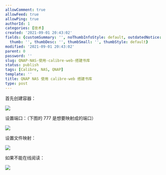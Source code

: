 ```yaml
---
allowComment: true
allowFeed: true
allowPing: true
authorId: 1
categories: [技术]
created: '2021-09-01 20:43:02'
fields: {customSummary: '', noThumbInfoStyle: default, outdatedNotice: 'no', reprint: standard,
  thumb: '', thumbDesc: '', thumbSmall: '', thumbStyle: default}
modified: '2021-09-01 20:43:02'
parent: 0
password: ''
slug: QNAP-NAS-使用-calibre-web-搭建书库
status: publish
tags: [Calibre, NAS, QNAP]
template: ''
title: QNAP NAS 使用 calibre-web 搭建书库
type: post
---
```

首先创建容器：

![](https://cdn.jsdelivr.net/gh/JeffersonQin/blog-asset@latest/usr/picgo/20210918210819.png)

设置端口：（下图的 777 是想要映射成的端口）

![](https://cdn.jsdelivr.net/gh/JeffersonQin/blog-asset@latest/usr/picgo/20210901204309.png)

设置文件映射：

![](https://cdn.jsdelivr.net/gh/JeffersonQin/blog-asset@latest/usr/picgo/20210918212916.png)

如果不能在线阅读：

![](https://cdn.jsdelivr.net/gh/JeffersonQin/blog-asset@latest/usr/picgo/20210901210256.png)

